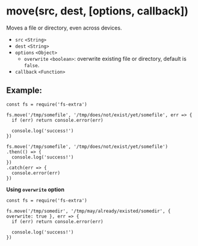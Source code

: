 move(src, dest, \[options, callback\])
======================================

Moves a file or directory, even across devices.

-   `src` `<String>`
-   `dest` `<String>`
-   `options` `<Object>`
    -   `overwrite` `<boolean>`: overwrite existing file or directory, default is `false`.
-   `callback` `<Function>`

Example:
--------

    const fs = require('fs-extra')

    fs.move('/tmp/somefile', '/tmp/does/not/exist/yet/somefile', err => {
      if (err) return console.error(err)

      console.log('success!')
    })

    fs.move('/tmp/somefile', '/tmp/does/not/exist/yet/somefile')
    .then(() => {
      console.log('success!')
    })
    .catch(err => {
      console.error(err)
    })

**Using `overwrite` option**

    const fs = require('fs-extra')

    fs.move('/tmp/somedir', '/tmp/may/already/existed/somedir', { overwrite: true }, err => {
      if (err) return console.error(err)

      console.log('success!')
    })
